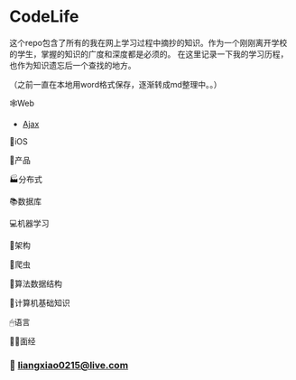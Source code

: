 # CodeLife

这个repo包含了所有的我在网上学习过程中摘抄的知识。作为一个刚刚离开学校的学生，掌握的知识的广度和深度都是必须的。
在这里记录一下我的学习历程，也作为知识遗忘后一个查找的地方。

（之前一直在本地用word格式保存，逐渐转成md整理中。。）

🕸Web
- [Ajax](Web/ajax.md)

🍎iOS

🎁产品

🏭分布式

📚数据库

💻机器学习

🎰架构

🐞爬虫

🧮算法数据结构

👾计算机基础知识

🖱语言

👨‍💻面经



### 📧 liangxiao0215@live.com
